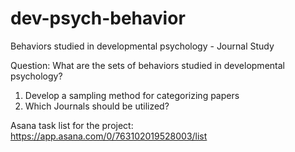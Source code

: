# dev-psych-behavior
Behaviors studied in developmental psychology - Journal Study


Question: What are the sets of behaviors studied in developmental psychology?

1. Develop a sampling method for categorizing papers
2. Which Journals should be utilized?

Asana task list for the project:
https://app.asana.com/0/763102019528003/list
